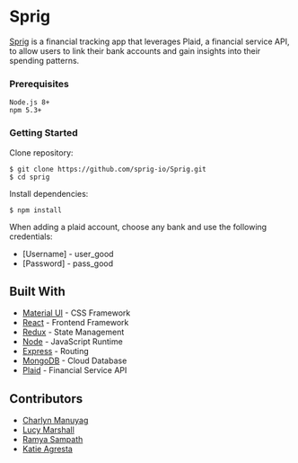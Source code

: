 
# Sprig

[Sprig](http://sprig.gq/) is a financial tracking app that leverages Plaid, a financial service API, to allow users to link their bank accounts and gain insights into their spending patterns.

### Prerequisites

```
Node.js 8+
npm 5.3+
```

### Getting Started

Clone repository:

```
$ git clone https://github.com/sprig-io/Sprig.git
$ cd sprig
```

Install dependencies:

```
$ npm install
```

When adding a plaid account, choose any bank and use the following credentials:

- [Username] - user_good
- [Password] - pass_good

## Built With

- [Material UI](https://material-ui.com/) - CSS Framework
- [React](https://reactjs.org/) - Frontend Framework
- [Redux](https://redux.js.org/) - State Management
- [Node](https://nodejs.org/en/) - JavaScript Runtime
- [Express](https://expressjs.com/) - Routing
- [MongoDB](https://www.mongodb.com/) - Cloud Database
- [Plaid](https://plaid.com/) - Financial Service API

## Contributors

- [Charlyn Manuyag](https://github.com/charlynmanuyag)
- [Lucy Marshall](https://github.com/lucymar)
- [Ramya Sampath](https://github.com/rsampath19)
- [Katie Agresta](https://github.com/kagresta)